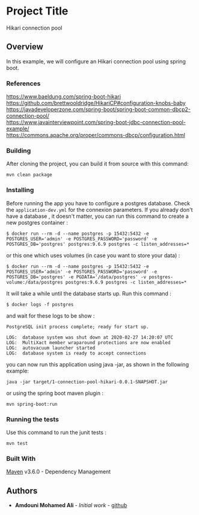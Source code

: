 # Project Title

Hikari connection pool

## Overview

In this example, we will configure an Hikari connection pool using spring boot.

### References
https://www.baeldung.com/spring-boot-hikari<br/>
https://github.com/brettwooldridge/HikariCP#configuration-knobs-baby<br/>
https://javadeveloperzone.com/spring-boot/spring-boot-common-dbcp2-connection-pool/<br/>
https://www.javainterviewpoint.com/spring-boot-jdbc-connection-pool-example/<br/>
https://commons.apache.org/proper/commons-dbcp/configuration.html<br/>

### Building

After cloning the project, you can build it from source with this command:

```
mvn clean package
```

### Installing

Before running the app you have to configure a postgres database. Check the `application-dev.yml` for the connexion parameters. If you already don't have
a database , it doesn't matter, you can run this command to create a new postgres container :

```shell script
$ docker run --rm -d --name postgres -p 15432:5432 -e POSTGRES_USER='admin' -e POSTGRES_PASSWORD='password' -e POSTGRES_DB='postgres' postgres:9.6.9 postgres -c listen_addresses=*
```

or this one which uses volumes (in case you want to store your data) :

```shell script
$ docker run --rm -d --name postgres -p 15432:5432 -e POSTGRES_USER='admin' -e POSTGRES_PASSWORD='password' -e POSTGRES_DB='postgres' -e PGDATA='/data/postgres' -v postgres-volume:/data/postgres postgres:9.6.9 postgres -c listen_addresses=*
```

It will take a while until the database starts up. Run this command :

```shell script
$ docker logs -f postgres
```

and wait for these logs to be show :

```log
PostgreSQL init process complete; ready for start up.

LOG:  database system was shut down at 2020-02-27 14:20:07 UTC
LOG:  MultiXact member wraparound protections are now enabled
LOG:  autovacuum launcher started
LOG:  database system is ready to accept connections
```

you can now run this application using java -jar, as shown in the following example:

```
java -jar target/1-connection-pool-hikari-0.0.1-SNAPSHOT.jar
```

or using the spring boot maven plugin :

```
mvn spring-boot:run
```

### Running the tests

Use this command to run the junit tests :

```
mvn test
```

### Built With

[Maven](https://maven.apache.org/) v3.6.0 - Dependency Management

## Authors

* **Amdouni Mohamed Ali** - *Initial work* - [github](https://github.com/amdouni-mohamed-ali)

